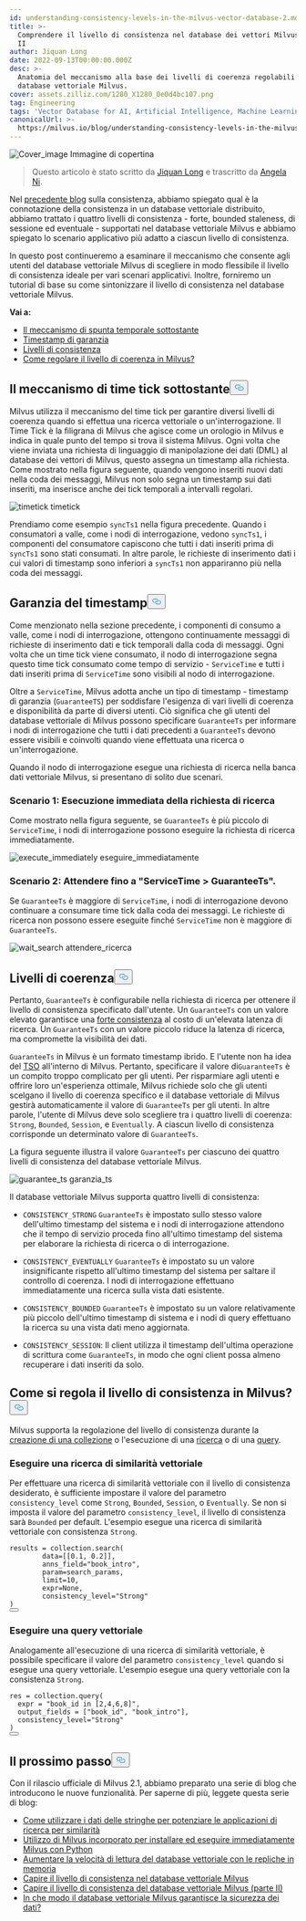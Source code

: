 ```yaml
---
id: understanding-consistency-levels-in-the-milvus-vector-database-2.md
title: >-
  Comprendere il livello di consistenza nel database dei vettori Milvus - Parte
  II
author: Jiquan Long
date: 2022-09-13T00:00:00.000Z
desc: >-
  Anatomia del meccanismo alla base dei livelli di coerenza regolabili nel
  database vettoriale Milvus.
cover: assets.zilliz.com/1280_X1280_0e0d4bc107.png
tag: Engineering
tags: 'Vector Database for AI, Artificial Intelligence, Machine Learning'
canonicalUrl: >-
  https://milvus.io/blog/understanding-consistency-levels-in-the-milvus-vector-database-2.md
---
```

<p>
  
   <span class="img-wrapper"> <img translate="no" src="https://assets.zilliz.com/1280_X1280_0e0d4bc107.png" alt="Cover_image" class="doc-image" id="cover_image" />
   </span> <span class="img-wrapper"> <span>Immagine di copertina</span> </span></p>
<blockquote>
<p>Questo articolo è stato scritto da <a href="https://github.com/longjiquan">Jiquan Long</a> e trascritto da <a href="https://www.linkedin.com/in/yiyun-n-2aa713163/">Angela Ni</a>.</p>
</blockquote>
<p>Nel <a href="https://milvus.io/blog/understanding-consistency-levels-in-the-milvus-vector-database.md">precedente blog</a> sulla consistenza, abbiamo spiegato qual è la connotazione della consistenza in un database vettoriale distribuito, abbiamo trattato i quattro livelli di consistenza - forte, bounded staleness, di sessione ed eventuale - supportati nel database vettoriale Milvus e abbiamo spiegato lo scenario applicativo più adatto a ciascun livello di consistenza.</p>
<p>In questo post continueremo a esaminare il meccanismo che consente agli utenti del database vettoriale Milvus di scegliere in modo flessibile il livello di consistenza ideale per vari scenari applicativi. Inoltre, forniremo un tutorial di base su come sintonizzare il livello di consistenza nel database vettoriale Milvus.</p>
<p><strong>Vai a:</strong></p>
<ul>
<li><a href="#The-underlying-time-tick-mechanism">Il meccanismo di spunta temporale sottostante</a></li>
<li><a href="#Guarantee-timestamp">Timestamp di garanzia</a></li>
<li><a href="#Consistency-levels">Livelli di consistenza</a></li>
<li><a href="#How-to-tune-consistency-level-in-Milvus">Come regolare il livello di coerenza in Milvus?</a></li>
</ul>
<h2 id="The-underlying-time-tick-mechanism" class="common-anchor-header">Il meccanismo di time tick sottostante<button data-href="#The-underlying-time-tick-mechanism" class="anchor-icon" translate="no">
      <svg translate="no"
        aria-hidden="true"
        focusable="false"
        height="20"
        version="1.1"
        viewBox="0 0 16 16"
        width="16"
      >
        <path
          fill="#0092E4"
          fill-rule="evenodd"
          d="M4 9h1v1H4c-1.5 0-3-1.69-3-3.5S2.55 3 4 3h4c1.45 0 3 1.69 3 3.5 0 1.41-.91 2.72-2 3.25V8.59c.58-.45 1-1.27 1-2.09C10 5.22 8.98 4 8 4H4c-.98 0-2 1.22-2 2.5S3 9 4 9zm9-3h-1v1h1c1 0 2 1.22 2 2.5S13.98 12 13 12H9c-.98 0-2-1.22-2-2.5 0-.83.42-1.64 1-2.09V6.25c-1.09.53-2 1.84-2 3.25C6 11.31 7.55 13 9 13h4c1.45 0 3-1.69 3-3.5S14.5 6 13 6z"
        ></path>
      </svg>
    </button></h2><p>Milvus utilizza il meccanismo del time tick per garantire diversi livelli di coerenza quando si effettua una ricerca vettoriale o un'interrogazione. Il Time Tick è la filigrana di Milvus che agisce come un orologio in Milvus e indica in quale punto del tempo si trova il sistema Milvus. Ogni volta che viene inviata una richiesta di linguaggio di manipolazione dei dati (DML) al database dei vettori di Milvus, questo assegna un timestamp alla richiesta. Come mostrato nella figura seguente, quando vengono inseriti nuovi dati nella coda dei messaggi, Milvus non solo segna un timestamp sui dati inseriti, ma inserisce anche dei tick temporali a intervalli regolari.</p>
<p>
  
   <span class="img-wrapper"> <img translate="no" src="https://assets.zilliz.com/timetick_b395df9804.png" alt="timetick" class="doc-image" id="timetick" />
   </span> <span class="img-wrapper"> <span>timetick</span> </span></p>
<p>Prendiamo come esempio <code translate="no">syncTs1</code> nella figura precedente. Quando i consumatori a valle, come i nodi di interrogazione, vedono <code translate="no">syncTs1</code>, i componenti del consumatore capiscono che tutti i dati inseriti prima di <code translate="no">syncTs1</code> sono stati consumati. In altre parole, le richieste di inserimento dati i cui valori di timestamp sono inferiori a <code translate="no">syncTs1</code> non appariranno più nella coda dei messaggi.</p>
<h2 id="Guarantee-Timestamp" class="common-anchor-header">Garanzia del timestamp<button data-href="#Guarantee-Timestamp" class="anchor-icon" translate="no">
      <svg translate="no"
        aria-hidden="true"
        focusable="false"
        height="20"
        version="1.1"
        viewBox="0 0 16 16"
        width="16"
      >
        <path
          fill="#0092E4"
          fill-rule="evenodd"
          d="M4 9h1v1H4c-1.5 0-3-1.69-3-3.5S2.55 3 4 3h4c1.45 0 3 1.69 3 3.5 0 1.41-.91 2.72-2 3.25V8.59c.58-.45 1-1.27 1-2.09C10 5.22 8.98 4 8 4H4c-.98 0-2 1.22-2 2.5S3 9 4 9zm9-3h-1v1h1c1 0 2 1.22 2 2.5S13.98 12 13 12H9c-.98 0-2-1.22-2-2.5 0-.83.42-1.64 1-2.09V6.25c-1.09.53-2 1.84-2 3.25C6 11.31 7.55 13 9 13h4c1.45 0 3-1.69 3-3.5S14.5 6 13 6z"
        ></path>
      </svg>
    </button></h2><p>Come menzionato nella sezione precedente, i componenti di consumo a valle, come i nodi di interrogazione, ottengono continuamente messaggi di richieste di inserimento dati e tick temporali dalla coda di messaggi. Ogni volta che un time tick viene consumato, il nodo di interrogazione segna questo time tick consumato come tempo di servizio - <code translate="no">ServiceTime</code> e tutti i dati inseriti prima di <code translate="no">ServiceTime</code> sono visibili al nodo di interrogazione.</p>
<p>Oltre a <code translate="no">ServiceTime</code>, Milvus adotta anche un tipo di timestamp - timestamp di garanzia (<code translate="no">GuaranteeTS</code>) per soddisfare l'esigenza di vari livelli di coerenza e disponibilità da parte di diversi utenti. Ciò significa che gli utenti del database vettoriale di Milvus possono specificare <code translate="no">GuaranteeTs</code> per informare i nodi di interrogazione che tutti i dati precedenti a <code translate="no">GuaranteeTs</code> devono essere visibili e coinvolti quando viene effettuata una ricerca o un'interrogazione.</p>
<p>Quando il nodo di interrogazione esegue una richiesta di ricerca nella banca dati vettoriale Milvus, si presentano di solito due scenari.</p>
<h3 id="Scenario-1-Execute-search-request-immediately" class="common-anchor-header">Scenario 1: Esecuzione immediata della richiesta di ricerca</h3><p>Come mostrato nella figura seguente, se <code translate="no">GuaranteeTs</code> è più piccolo di <code translate="no">ServiceTime</code>, i nodi di interrogazione possono eseguire la richiesta di ricerca immediatamente.</p>
<p>
  
   <span class="img-wrapper"> <img translate="no" src="https://assets.zilliz.com/execute_immediately_dd1913775d.png" alt="execute_immediately" class="doc-image" id="execute_immediately" />
   </span> <span class="img-wrapper"> <span>eseguire_immediatamente</span> </span></p>
<h3 id="Scenario-2-Wait-till-ServiceTime--GuaranteeTs" class="common-anchor-header">Scenario 2: Attendere fino a "ServiceTime &gt; GuaranteeTs".</h3><p>Se <code translate="no">GuaranteeTs</code> è maggiore di <code translate="no">ServiceTime</code>, i nodi di interrogazione devono continuare a consumare time tick dalla coda dei messaggi. Le richieste di ricerca non possono essere eseguite finché <code translate="no">ServiceTime</code> non è maggiore di <code translate="no">GuaranteeTs</code>.</p>
<p>
  
   <span class="img-wrapper"> <img translate="no" src="https://assets.zilliz.com/wait_search_f09a2f6cf9.png" alt="wait_search" class="doc-image" id="wait_search" />
   </span> <span class="img-wrapper"> <span>attendere_ricerca</span> </span></p>
<h2 id="Consistency-Levels" class="common-anchor-header">Livelli di coerenza<button data-href="#Consistency-Levels" class="anchor-icon" translate="no">
      <svg translate="no"
        aria-hidden="true"
        focusable="false"
        height="20"
        version="1.1"
        viewBox="0 0 16 16"
        width="16"
      >
        <path
          fill="#0092E4"
          fill-rule="evenodd"
          d="M4 9h1v1H4c-1.5 0-3-1.69-3-3.5S2.55 3 4 3h4c1.45 0 3 1.69 3 3.5 0 1.41-.91 2.72-2 3.25V8.59c.58-.45 1-1.27 1-2.09C10 5.22 8.98 4 8 4H4c-.98 0-2 1.22-2 2.5S3 9 4 9zm9-3h-1v1h1c1 0 2 1.22 2 2.5S13.98 12 13 12H9c-.98 0-2-1.22-2-2.5 0-.83.42-1.64 1-2.09V6.25c-1.09.53-2 1.84-2 3.25C6 11.31 7.55 13 9 13h4c1.45 0 3-1.69 3-3.5S14.5 6 13 6z"
        ></path>
      </svg>
    </button></h2><p>Pertanto, <code translate="no">GuaranteeTs</code> è configurabile nella richiesta di ricerca per ottenere il livello di consistenza specificato dall'utente. Un <code translate="no">GuaranteeTs</code> con un valore elevato garantisce una <a href="https://milvus.io/blog/understanding-consistency-levels-in-the-milvus-vector-database.md#Strong">forte consistenza</a> al costo di un'elevata latenza di ricerca. Un <code translate="no">GuaranteeTs</code> con un valore piccolo riduce la latenza di ricerca, ma compromette la visibilità dei dati.</p>
<p><code translate="no">GuaranteeTs</code> in Milvus è un formato timestamp ibrido. E l'utente non ha idea del <a href="https://github.com/milvus-io/milvus/blob/master/docs/design_docs/20211214-milvus_hybrid_ts.md">TSO</a> all'interno di Milvus. Pertanto, specificare il valore di<code translate="no">GuaranteeTs</code> è un compito troppo complicato per gli utenti. Per risparmiare agli utenti e offrire loro un'esperienza ottimale, Milvus richiede solo che gli utenti scelgano il livello di coerenza specifico e il database vettoriale di Milvus gestirà automaticamente il valore di <code translate="no">GuaranteeTs</code> per gli utenti. In altre parole, l'utente di Milvus deve solo scegliere tra i quattro livelli di coerenza: <code translate="no">Strong</code>, <code translate="no">Bounded</code>, <code translate="no">Session</code>, e <code translate="no">Eventually</code>. A ciascun livello di consistenza corrisponde un determinato valore di <code translate="no">GuaranteeTs</code>.</p>
<p>La figura seguente illustra il valore <code translate="no">GuaranteeTs</code> per ciascuno dei quattro livelli di consistenza del database vettoriale Milvus.</p>
<p>
  
   <span class="img-wrapper"> <img translate="no" src="https://assets.zilliz.com/guarantee_ts_f4b3e119d3.png" alt="guarantee_ts" class="doc-image" id="guarantee_ts" />
   </span> <span class="img-wrapper"> <span>garanzia_ts</span> </span></p>
<p>Il database vettoriale Milvus supporta quattro livelli di consistenza:</p>
<ul>
<li><p><code translate="no">CONSISTENCY_STRONG</code> <code translate="no">GuaranteeTs</code> è impostato sullo stesso valore dell'ultimo timestamp del sistema e i nodi di interrogazione attendono che il tempo di servizio proceda fino all'ultimo timestamp del sistema per elaborare la richiesta di ricerca o di interrogazione.</p></li>
<li><p><code translate="no">CONSISTENCY_EVENTUALLY</code> <code translate="no">GuaranteeTs</code> è impostato su un valore insignificante rispetto all'ultimo timestamp del sistema per saltare il controllo di coerenza. I nodi di interrogazione effettuano immediatamente una ricerca sulla vista dati esistente.</p></li>
<li><p><code translate="no">CONSISTENCY_BOUNDED</code> <code translate="no">GuaranteeTs</code> è impostato su un valore relativamente più piccolo dell'ultimo timestamp di sistema e i nodi di query effettuano la ricerca su una vista dati meno aggiornata.</p></li>
<li><p><code translate="no">CONSISTENCY_SESSION</code>: Il client utilizza il timestamp dell'ultima operazione di scrittura come <code translate="no">GuaranteeTs</code>, in modo che ogni client possa almeno recuperare i dati inseriti da solo.</p></li>
</ul>
<h2 id="How-to-tune-consistency-level-in-Milvus" class="common-anchor-header">Come si regola il livello di consistenza in Milvus?<button data-href="#How-to-tune-consistency-level-in-Milvus" class="anchor-icon" translate="no">
      <svg translate="no"
        aria-hidden="true"
        focusable="false"
        height="20"
        version="1.1"
        viewBox="0 0 16 16"
        width="16"
      >
        <path
          fill="#0092E4"
          fill-rule="evenodd"
          d="M4 9h1v1H4c-1.5 0-3-1.69-3-3.5S2.55 3 4 3h4c1.45 0 3 1.69 3 3.5 0 1.41-.91 2.72-2 3.25V8.59c.58-.45 1-1.27 1-2.09C10 5.22 8.98 4 8 4H4c-.98 0-2 1.22-2 2.5S3 9 4 9zm9-3h-1v1h1c1 0 2 1.22 2 2.5S13.98 12 13 12H9c-.98 0-2-1.22-2-2.5 0-.83.42-1.64 1-2.09V6.25c-1.09.53-2 1.84-2 3.25C6 11.31 7.55 13 9 13h4c1.45 0 3-1.69 3-3.5S14.5 6 13 6z"
        ></path>
      </svg>
    </button></h2><p>Milvus supporta la regolazione del livello di consistenza durante la <a href="https://milvus.io/docs/v2.1.x/create_collection.md">creazione di una collezione</a> o l'esecuzione di una <a href="https://milvus.io/docs/v2.1.x/search.md">ricerca</a> o di una <a href="https://milvus.io/docs/v2.1.x/query.md">query</a>.</p>
<h3 id="Conduct-a-vector-similarity-search" class="common-anchor-header">Eseguire una ricerca di similarità vettoriale</h3><p>Per effettuare una ricerca di similarità vettoriale con il livello di consistenza desiderato, è sufficiente impostare il valore del parametro <code translate="no">consistency_level</code> come <code translate="no">Strong</code>, <code translate="no">Bounded</code>, <code translate="no">Session</code>, o <code translate="no">Eventually</code>. Se non si imposta il valore del parametro <code translate="no">consistency_level</code>, il livello di consistenza sarà <code translate="no">Bounded</code> per default. L'esempio esegue una ricerca di similarità vettoriale con consistenza <code translate="no">Strong</code>.</p>
<pre><code translate="no">results = collection.search(
        data=[[0.1, 0.2]], 
        anns_field=<span class="hljs-string">&quot;book_intro&quot;</span>, 
        param=search_params, 
        <span class="hljs-built_in">limit</span>=10, 
        <span class="hljs-built_in">expr</span>=None,
        consistency_level=<span class="hljs-string">&quot;Strong&quot;</span>
)
<button class="copy-code-btn"></button></code></pre>
<h3 id="Conduct-a-vector-query" class="common-anchor-header">Eseguire una query vettoriale</h3><p>Analogamente all'esecuzione di una ricerca di similarità vettoriale, è possibile specificare il valore del parametro <code translate="no">consistency_level</code> quando si esegue una query vettoriale. L'esempio esegue una query vettoriale con la consistenza <code translate="no">Strong</code>.</p>
<pre><code translate="no">res = collection.query(
  <span class="hljs-built_in">expr</span> = <span class="hljs-string">&quot;book_id in [2,4,6,8]&quot;</span>, 
  output_fields = [<span class="hljs-string">&quot;book_id&quot;</span>, <span class="hljs-string">&quot;book_intro&quot;</span>],
  consistency_level=<span class="hljs-string">&quot;Strong&quot;</span>
)
<button class="copy-code-btn"></button></code></pre>
<h2 id="Whats-next" class="common-anchor-header">Il prossimo passo<button data-href="#Whats-next" class="anchor-icon" translate="no">
      <svg translate="no"
        aria-hidden="true"
        focusable="false"
        height="20"
        version="1.1"
        viewBox="0 0 16 16"
        width="16"
      >
        <path
          fill="#0092E4"
          fill-rule="evenodd"
          d="M4 9h1v1H4c-1.5 0-3-1.69-3-3.5S2.55 3 4 3h4c1.45 0 3 1.69 3 3.5 0 1.41-.91 2.72-2 3.25V8.59c.58-.45 1-1.27 1-2.09C10 5.22 8.98 4 8 4H4c-.98 0-2 1.22-2 2.5S3 9 4 9zm9-3h-1v1h1c1 0 2 1.22 2 2.5S13.98 12 13 12H9c-.98 0-2-1.22-2-2.5 0-.83.42-1.64 1-2.09V6.25c-1.09.53-2 1.84-2 3.25C6 11.31 7.55 13 9 13h4c1.45 0 3-1.69 3-3.5S14.5 6 13 6z"
        ></path>
      </svg>
    </button></h2><p>Con il rilascio ufficiale di Milvus 2.1, abbiamo preparato una serie di blog che introducono le nuove funzionalità. Per saperne di più, leggete questa serie di blog:</p>
<ul>
<li><a href="https://milvus.io/blog/2022-08-08-How-to-use-string-data-to-empower-your-similarity-search-applications.md">Come utilizzare i dati delle stringhe per potenziare le applicazioni di ricerca per similarità</a></li>
<li><a href="https://milvus.io/blog/embedded-milvus.md">Utilizzo di Milvus incorporato per installare ed eseguire immediatamente Milvus con Python</a></li>
<li><a href="https://milvus.io/blog/in-memory-replicas.md">Aumentare la velocità di lettura del database vettoriale con le repliche in memoria</a></li>
<li><a href="https://milvus.io/blog/understanding-consistency-levels-in-the-milvus-vector-database.md">Capire il livello di consistenza nel database vettoriale Milvus</a></li>
<li><a href="https://milvus.io/blog/understanding-consistency-levels-in-the-milvus-vector-database-2.md">Capire il livello di consistenza del database vettoriale Milvus (parte II)</a></li>
<li><a href="https://milvus.io/blog/data-security.md">In che modo il database vettoriale Milvus garantisce la sicurezza dei dati?</a></li>
</ul>
